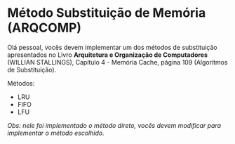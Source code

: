 # Método Substituição de Memória (ARQCOMP)

Olá pessoal, vocês devem implementar um dos métodos de substituição apresentados no Livro **Arquitetura e Organização de Computadores** (WILLIAN STALLINGS), Capítulo 4 - Memória Cache, página 109 (Algoritmos de Substituição).

Métodos:

- LRU
- FIFO
- LFU


*Obs: nele foi implementado o método direto, vocês devem modificar para implementar o método escolhido.*
 

